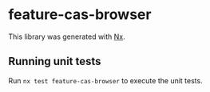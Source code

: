 # feature-cas-browser

This library was generated with [Nx](https://nx.dev).

## Running unit tests

Run `nx test feature-cas-browser` to execute the unit tests.
